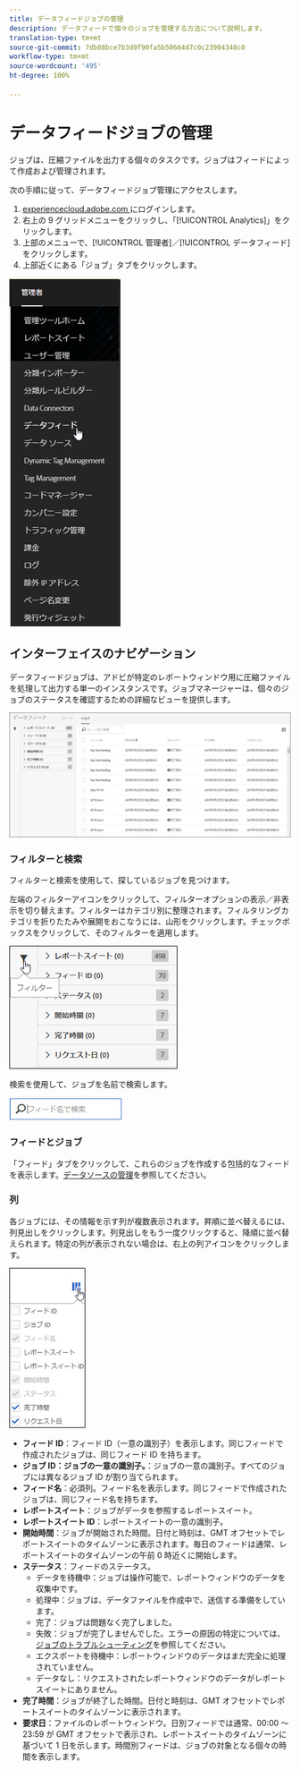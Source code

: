 ```yaml
---
title: データフィードジョブの管理
description: データフィードで個々のジョブを管理する方法について説明します。
translation-type: tm+mt
source-git-commit: 7db88bce7b3d0f90fa5b50664d7c0c23904348c0
workflow-type: tm+mt
source-wordcount: '495'
ht-degree: 100%

---
```



# データフィードジョブの管理

ジョブは、圧縮ファイルを出力する個々のタスクです。ジョブはフィードによって作成および管理されます。

次の手順に従って、データフィードジョブ管理にアクセスします。

1. [experiencecloud.adobe.com ](https://experiencecloud.adobe.com)にログインします。
2. 右上の 9 グリッドメニューをクリックし、「[!UICONTROL Analytics]」をクリックします。
3. 上部のメニューで、[!UICONTROL 管理者]／[!UICONTROL データフィード]をクリックします。
4. 上部近くにある「ジョブ」タブをクリックします。

![データフィードメニュー](assets/AdminMenu.png)

## インターフェイスのナビゲーション

データフィードジョブは、アドビが特定のレポートウィンドウ用に圧縮ファイルを処理して出力する単一のインスタンスです。ジョブマネージャーは、個々のジョブのステータスを確認するための詳細なビューを提供します。

![ジョブ](assets/jobs.jpg)

### フィルターと検索

フィルターと検索を使用して、探しているジョブを見つけます。

左端のフィルターアイコンをクリックして、フィルターオプションの表示／非表示を切り替えます。フィルターはカテゴリ別に整理されます。フィルタリングカテゴリを折りたたみや展開をおこなうには、山形をクリックします。チェックボックスをクリックして、そのフィルターを適用します。

![フィルター](assets/jobs-filter.jpg)

検索を使用して、ジョブを名前で検索します。

![検索](assets/search.jpg)

### フィードとジョブ

「フィード」タブをクリックして、これらのジョブを作成する包括的なフィードを表示します。[データソースの管理](df-manage-feeds.md)を参照してください。

### 列

各ジョブには、その情報を示す列が複数表示されます。昇順に並べ替えるには、列見出しをクリックします。列見出しをもう一度クリックすると、降順に並べ替えられます。特定の列が表示されない場合は、右上の列アイコンをクリックします。

![列アイコン](assets/job-cols.jpg)

* **フィード ID**：フィード ID（一意の識別子）を表示します。同じフィードで作成されたジョブは、同じフィード ID を持ちます。
* **ジョブ ID：ジョブの一意の識別子。**：ジョブの一意の識別子。すべてのジョブには異なるジョブ ID が割り当てられます。
* **フィード名**：必須列。フィード名を表示します。同じフィードで作成されたジョブは、同じフィード名を持ちます。
* **レポートスイート**：ジョブがデータを参照するレポートスイート。
* **レポートスイート ID**：レポートスイートの一意の識別子。
* **開始時間**：ジョブが開始された時間。日付と時刻は、GMT オフセットでレポートスイートのタイムゾーンに表示されます。毎日のフィードは通常、レポートスイートのタイムゾーンの午前 0 時近くに開始します。
* **ステータス**：フィードのステータス。
   * データを待機中：ジョブは操作可能で、レポートウィンドウのデータを収集中です。
   * 処理中：ジョブは、データファイルを作成中で、送信する準備をしています。
   * 完了：ジョブは問題なく完了しました。
   * 失敗：ジョブが完了しませんでした。エラーの原因の特定については、[ジョブのトラブルシューティング](jobs-troubleshooting.md)を参照してください。
   * エクスポートを待機中：レポートウィンドウのデータはまだ完全に処理されていません。
   * データなし：リクエストされたレポートウィンドウのデータがレポートスイートにありません。
* **完了時間**：ジョブが終了した時間。日付と時刻は、GMT オフセットでレポートスイートのタイムゾーンに表示されます。
* **要求日**：ファイルのレポートウィンドウ。日別フィードでは通常、00:00 ～ 23:59 が GMT オフセットで表示され、レポートスイートのタイムゾーンに基づいて 1 日を示します。時間別フィードは、ジョブの対象となる個々の時間を表示します。
